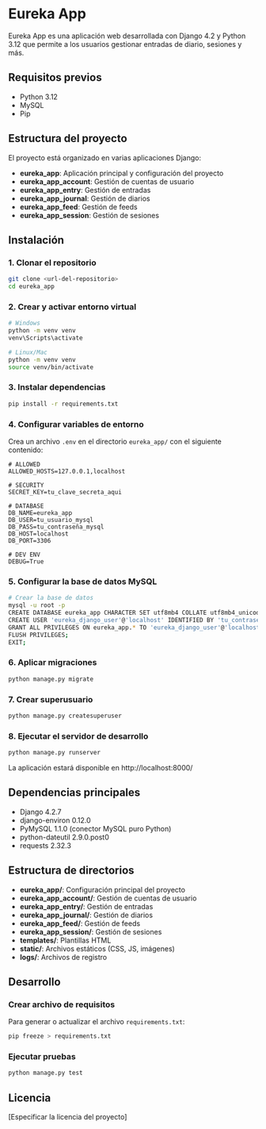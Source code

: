 # Eureka App

Eureka App es una aplicación web desarrollada con Django 4.2 y Python 3.12 que permite a los usuarios gestionar entradas de diario, sesiones y más.

## Requisitos previos

- Python 3.12
- MySQL
- Pip

## Estructura del proyecto

El proyecto está organizado en varias aplicaciones Django:

- **eureka_app**: Aplicación principal y configuración del proyecto
- **eureka_app_account**: Gestión de cuentas de usuario
- **eureka_app_entry**: Gestión de entradas
- **eureka_app_journal**: Gestión de diarios
- **eureka_app_feed**: Gestión de feeds
- **eureka_app_session**: Gestión de sesiones

## Instalación

### 1. Clonar el repositorio

```bash
git clone <url-del-repositorio>
cd eureka_app
```

### 2. Crear y activar entorno virtual

```bash
# Windows
python -m venv venv
venv\Scripts\activate

# Linux/Mac
python -m venv venv
source venv/bin/activate
```

### 3. Instalar dependencias

```bash
pip install -r requirements.txt
```

### 4. Configurar variables de entorno

Crea un archivo `.env` en el directorio `eureka_app/` con el siguiente contenido:

```
# ALLOWED
ALLOWED_HOSTS=127.0.0.1,localhost

# SECURITY
SECRET_KEY=tu_clave_secreta_aqui

# DATABASE
DB_NAME=eureka_app
DB_USER=tu_usuario_mysql
DB_PASS=tu_contraseña_mysql
DB_HOST=localhost
DB_PORT=3306

# DEV ENV
DEBUG=True
```

### 5. Configurar la base de datos MySQL

```bash
# Crear la base de datos
mysql -u root -p
CREATE DATABASE eureka_app CHARACTER SET utf8mb4 COLLATE utf8mb4_unicode_ci;
CREATE USER 'eureka_django_user'@'localhost' IDENTIFIED BY 'tu_contraseña';
GRANT ALL PRIVILEGES ON eureka_app.* TO 'eureka_django_user'@'localhost';
FLUSH PRIVILEGES;
EXIT;
```

### 6. Aplicar migraciones

```bash
python manage.py migrate
```

### 7. Crear superusuario

```bash
python manage.py createsuperuser
```

### 8. Ejecutar el servidor de desarrollo

```bash
python manage.py runserver
```

La aplicación estará disponible en http://localhost:8000/

## Dependencias principales

- Django 4.2.7
- django-environ 0.12.0
- PyMySQL 1.1.0 (conector MySQL puro Python)
- python-dateutil 2.9.0.post0
- requests 2.32.3

## Estructura de directorios

- **eureka_app/**: Configuración principal del proyecto
- **eureka_app_account/**: Gestión de cuentas de usuario
- **eureka_app_entry/**: Gestión de entradas
- **eureka_app_journal/**: Gestión de diarios
- **eureka_app_feed/**: Gestión de feeds
- **eureka_app_session/**: Gestión de sesiones
- **templates/**: Plantillas HTML
- **static/**: Archivos estáticos (CSS, JS, imágenes)
- **logs/**: Archivos de registro

## Desarrollo

### Crear archivo de requisitos

Para generar o actualizar el archivo `requirements.txt`:

```bash
pip freeze > requirements.txt
```

### Ejecutar pruebas

```bash
python manage.py test
```

## Licencia

[Especificar la licencia del proyecto] 